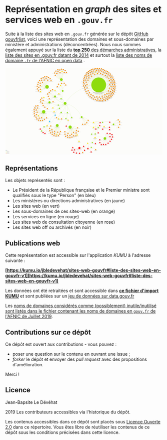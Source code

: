 # Représentation en *graph* des sites et services web en `.gouv.fr`

Suite à la liste des sites web en `.gouv.fr` générée sur le dépôt [GitHub gouvfrlist](https://github.com/bzg/gouvfrlist/blob/master/tested.gouv.fr.txt), voici une représentation des domaines et sous-domaines par ministère et administrations (déconcentrées). Nous nous sommes également appuyé sur la liste du [**top 250** des démarches administratives](https://www.numerique.gouv.fr/actualites/qualite-des-services-numeriques-deux-nouveaux-outils-pour-suivre-lavancee-de-la-dematerialisation-et-recueillir-lavis-des-usagers/), la [liste des sites en .gouv.fr datant de 2014](https://www.data.gouv.fr/fr/datasets/listes-des-sites-gouv-fr/) et surtout la [liste des noms de domaine `.fr` de l'AFNIC en open data](https://opendata.afnic.fr) .

![Logo](./SitesWebGouvFr/SitesWebGouvFr.jpeg)

## Représentations 

Les objets représentés sont :
- Le Président de la République française et le Premier ministre sont qualifiés sous le type "Person" (en bleu)
- Les ministères ou directions administratives (en jaune)
- Les sites web (en vert)
- Les sous-domaines de ces sites-web (en orange)
- Les services en ligne (en rouge)
- Les sites web de consultation citoyenne (en rose)
- Les sites web off ou archivés (en noir)


## Publications web

Cette représentation est accessible sur l'application *KUMU* à l'adresse suivante : 

**[https://kumu.io/jbledevehat/sites-web-gouvfr#liste-des-sites-web-en-gouvfr-v1](https://kumu.io/jbledevehat/sites-web-gouvfr#liste-des-sites-web-en-gouvfr-v1)**

Les données ont été retraitées et sont accessible dans **[ce fichier d'import KUMU](/Data/Import-KUMU-SitesWeb-AdministrationsPubliques.xlsx)** et sont publiées sur un [jeu de données sur data.gouv.fr](https://www.data.gouv.fr/fr/datasets/listes-des-sites-et-services-web-en-gouv-fr/)

Les [noms de domaines considérés comme (possiblement) inutile/inutilisé sont listés dans le fichier contenant les noms de domaines en `gouv.fr` de l'AFNIC de Juillet 2019](/Data/AFNIC-gouvfr-201907.xlsx).

## Contributions sur ce dépôt

Ce dépôt est ouvert aux contributions - vous pouvez :

- poser une question sur le contenu en ouvrant une issue ;
- *forker* le dépôt et envoyer des *pull request* avec des propositions d'amélioration.

Merci !

## Licence

Jean-Bapsite Le Dévéhat 

2019 Les contributeurs accessibles via l'historique du dépôt.

Les contenus accessibles dans ce dépôt sont placés sous [Licence Ouverte 2.0](LICENSE.md) dans ce répertoire. Vous êtes libre de réutiliser les contenus de ce dépôt sous les conditions précisées dans cette licence.